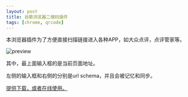 ```yaml
---
layout: post
title: 谷歌浏览器二维码插件
tags: [chrome, qrcode]
---
```


本浏览器插件为了方便直接扫描链接进入各种APP，如大众点评，点评管家等。

![preview](https://vivaxy.github.io/qrcode-chrome/screenshot/0.png)

其中，最上面输入框的是当前页面地址。

左侧的输入框和右侧的分别是url schema，并且会被记忆和同步。

[提供下载，或者在线使用。](https://vivaxy.github.io/qrcode-chrome/)
